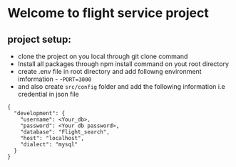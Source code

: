 # Welcome to flight service project
## project setup:
- clone the project on you local through git clone command
- Install all packages through npm install command on yout root directory 
- create .env file in root directory and add followng environment imformation -
   -`PORT=3000`
- and also create `src/config` folder and add the following information i.e credential in json file 

```
{
  "development": {
    "username": <Your_db>,
    "password": <Your db password>,
    "database": "Flight_search",
    "host": "localhost",
    "dialect": "mysql"
  }
}
```

